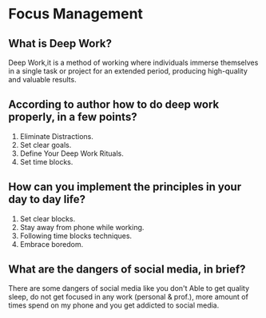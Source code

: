 # Focus Management

## What is Deep Work?
Deep Work,it is a method of working where individuals immerse themselves in a single task or project for an extended period, producing high-quality and valuable results.

## According to author how to do deep work properly, in a few points?
1. Eliminate Distractions.
2. Set clear goals.
3. Define Your Deep Work Rituals.
4. Set time blocks.

## How can you implement the principles in your day to day life?
1. Set clear blocks.
2. Stay away from phone while working.
3. Following time blocks techniques.
4. Embrace boredom.

## What are the dangers of social media, in brief?
There are some dangers of social media like you don't Able to get quality sleep, do not get focused in any work (personal & prof.), more amount of times spend on my phone and you get addicted to social media.

